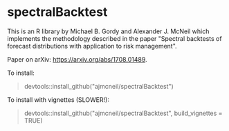# spectralBacktest
This is an R library by Michael B. Gordy and Alexander J. McNeil which implements the methodology described in the paper "Spectral backtests of forecast distributions with application to risk management".

Paper on arXiv: https://arxiv.org/abs/1708.01489.

To install:
> devtools::install_github("ajmcneil/spectralBacktest")

To install with vignettes (SLOWER!):
> devtools::install_github("ajmcneil/spectralBacktest", build_vignettes = TRUE)
